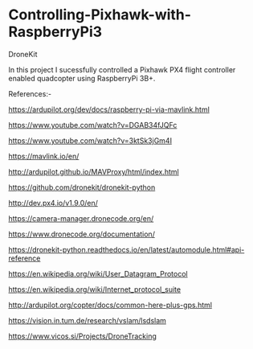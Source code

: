# Controlling-Pixhawk-with-RaspberryPi3
DroneKit

In this project I sucessfully controlled a Pixhawk PX4 flight controller enabled quadcopter using RaspberryPi 3B+.


References:-

https://ardupilot.org/dev/docs/raspberry-pi-via-mavlink.html

https://www.youtube.com/watch?v=DGAB34fJQFc

https://www.youtube.com/watch?v=3ktSk3jGm4I

https://mavlink.io/en/

http://ardupilot.github.io/MAVProxy/html/index.html

https://github.com/dronekit/dronekit-python

http://dev.px4.io/v1.9.0/en/

https://camera-manager.dronecode.org/en/

https://www.dronecode.org/documentation/

https://dronekit-python.readthedocs.io/en/latest/automodule.html#api-reference

https://en.wikipedia.org/wiki/User_Datagram_Protocol

https://en.wikipedia.org/wiki/Internet_protocol_suite

http://ardupilot.org/copter/docs/common-here-plus-gps.html

https://vision.in.tum.de/research/vslam/lsdslam

https://www.vicos.si/Projects/DroneTracking
